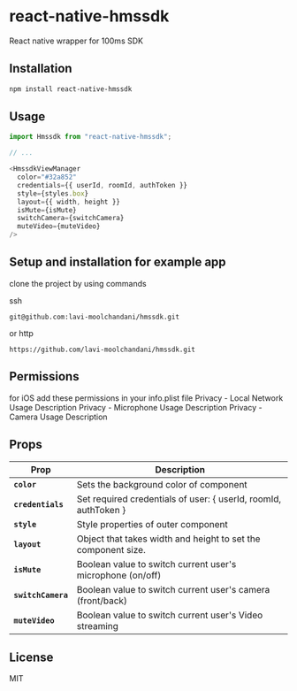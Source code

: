# react-native-hmssdk

React native wrapper for 100ms SDK

## Installation

```sh
npm install react-native-hmssdk
```

## Usage

```js
import Hmssdk from "react-native-hmssdk";

// ...

<HmssdkViewManager
  color="#32a852"
  credentials={{ userId, roomId, authToken }}
  style={styles.box}
  layout={{ width, height }}
  isMute={isMute}
  switchCamera={switchCamera}
  muteVideo={muteVideo}
/>

```

## Setup and installation for example app

clone the project by using commands

ssh
```
git@github.com:lavi-moolchandani/hmssdk.git
```

or http
```
https://github.com/lavi-moolchandani/hmssdk.git
```

## Permissions
for iOS add these permissions in your info.plist file
Privacy - Local Network Usage Description
Privacy - Microphone Usage Description
Privacy - Camera Usage Description


## Props

| Prop                | Description                                                              |
| ------------------- | ------------------------------------------------------------------------ |
| **`color`**         | Sets the background color of component                                   |
| **`credentials`**   | Set required credentials of user: { userId, roomId, authToken }          | 
| **`style`**         | Style properties of outer component                                      |
| **`layout`**        | Object that takes width and height to set the component size.            |
| **`isMute`**        | Boolean value to switch current user's microphone (on/off)               |
| **`switchCamera`**  | Boolean value to switch current user's camera (front/back)               |
| **`muteVideo`**     | Boolean value to switch current user's Video streaming                   |

## License

MIT
